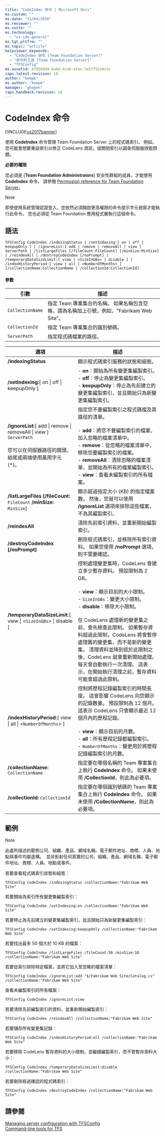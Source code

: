 ```yaml
---
title: "CodeIndex 命令 | Microsoft Docs"
ms.custom: ""
ms.date: "11/04/2016"
ms.reviewer: ""
ms.suite: ""
ms.technology: 
  - "vs-ide-general"
ms.tgt_pltfrm: ""
ms.topic: "article"
helpviewer_keywords: 
  - "CodeIndex 命令 [Team Foundation Server]"
  - "命令列工具 [Team Foundation Server]"
  - "TFSConfig"
ms.assetid: b79568d4-6a64-4ca9-a1ee-3e57f92a9c5c
caps.latest.revision: 18
author: "kempb"
ms.author: "kempb"
manager: "ghogen"
caps.handback.revision: 18
---
```

# CodeIndex 命令
[!INCLUDE[vs2017banner](../code-quality/includes/vs2017banner.md)]

使用 **CodeIndex** 命令管理 Team Foundation Server 上的程式碼索引。  例如，您可能會想要重設索引以修正 CodeLens 資訊，或關閉索引以調查伺服器效能問題。  
  
 **必要的權限**  
  
 您必須是 \[**Team Foundation Administrators**\] 安全性群組的成員，才能使用 **CodeIndex** 命令。  請參閱 [Permission reference for Team Foundation Server](../Topic/Permission%20reference%20for%20Team%20Foundation%20Server.md)。  
  
> [!NOTE]
>  即使使用系統管理認證登入，您依然必須開啟更高權限的命令提示字元視窗才能執行此命令。  您也必須從 Team Foundation 應用程式層執行這個命令。  
  
## 語法  
  
```  
TFSConfig CodeIndex /indexingStatus | /setIndexing:[ on | off | keepupOnly ] | /ignoreList:[ add | remove | removeAll | view ] ServerPath | /listLargeFiles [/fileCount:FileCount] [/minSize:MinSize] | /reindexAll | /destroyCodeIndex [/noPrompt] | /temporaryDataSizeLimit:[ view | <SizeInGBs> | disable ] | /indexHistoryPeriod:[ view | all | <NumberOfMonths> ] [/collectionName:CollectionName | /collectionId:CollectionId]  
```  
  
#### 參數  
  
|**引數**|**描述**|  
|------------|------------|  
|`CollectionName`|指定 Team 專案集合的名稱。  如果名稱包含空格，請為名稱加上引號，例如，"Fabrikam Web Site"。|  
|`CollectionId`|指定 Team 專案集合的識別號碼。|  
|`ServerPath`|指定程式碼檔案的路徑。|  
  
|**選項**|**描述**|  
|------------|------------|  
|**\/indexingStatus**|顯示程式碼索引服務的狀態和組態。|  
|**\/setIndexing:**\[ on &#124; off &#124; keepupOnly \]|-   **on**：開始為所有變更集編製索引。<br />-   **off**：停止為變更集編製索引。<br />-   **keepupOnly**：停止為先前建立的變更集編製索引，並且開始只為新變更集編製索引。|  
|**\/ignoreList:**\[ add &#124; remove &#124; removeAll &#124; view \] `ServerPath`<br /><br /> 您可以在伺服器路徑的開頭、結尾或兩端使用萬用字元 \(\*\)。|指定您不要編製索引之程式碼檔及其路徑的清單。<br /><br /> -   **add**：將您不要編製索引的檔案，加入忽略的檔案清單中。<br />-   **remove**：從忽略的檔案清單中，移除您要編製索引的檔案。<br />-   **removeAll**：清除忽略的檔案清單，並開始為所有的檔案編製索引。<br />-   **view**：查看未編製索引的所有檔案。|  
|**\/listLargeFiles \[\/fileCount:** `FileCount` **\/minSize:** `MinSize`\]|顯示超過指定大小 \(KB\) 的指定檔案數。  然後，您就可以使用 **\/ignoreList** 選項來排除這些檔案，不為其編製索引。|  
|**\/reindexAll**|清除先前索引資料，並重新開始編製索引。|  
|**\/destroyCodeIndex \[\/noPrompt\]**|刪除程式碼索引，並移除所有索引資料。  如果您使用 **\/noPrompt** 選項，則不需要確認。|  
|**\/temporaryDataSizeLimit**:\[ view &#124; \<`SizeInGBs`\> &#124; disable \]|控制處理變更集時，CodeLens 會建立多少暫存資料。  預設限制為 2 GB。<br /><br /> -   **view**：顯示目前的大小限制。<br />-   `SizeInGBs`：變更大小限制。<br />-   **disable**：移除大小限制。<br /><br /> 在 CodeLens 處理新的變更集之前，會先檢查此限制。  如果暫存資料超過此限制，CodeLens 將會暫停處理舊的變更集，而不是新的變更集。  清理資料並降到低於此限制之後，CodeLens 就會重新開始處理。  每天會自動執行一次清理。  這表示，在開始執行清理之前，暫存資料可能會超過此限制。|  
|**\/indexHistoryPeriod**:\[ view &#124; all &#124; \<`NumberOfMonths`\> \]|控制將歷程記錄編製索引的時間長度。  這會影響 CodeLens 向您顯示的記錄數量。  預設限制為 12 個月。  這表示 CodeLens 只會顯示最近 12 個月內的歷程記錄。<br /><br /> -   **view**：顯示目前的月數。<br />-   **all**：所有歷程記錄都編製索引。<br />-   `NumberOfMonths`：變更用於將歷程記錄編製索引的月數。|  
|**\/collectionName:** `CollectionName`|指定要在哪個名稱的 Team 專案集合上執行 **CodeIndex** 命令。  如果未使用 **\/CollectionId**，則此為必要項。|  
|**\/collectionId:** `CollectionId`|指定要在哪個識別號碼的 Team 專案集合上執行 **CodeIndex** 命令。  如果未使用 **\/CollectionName**，則此為必要項。|  
  
## 範例  
  
> [!NOTE]
>  此處所描述的範例公司、組織、產品、網域名稱、電子郵件地址、商標、人員、地點與事件均屬虛構。  並非影射任何真實的公司、組織、產品、網域名稱、電子郵件地址、商標、人員、地點或事件。  
  
 若要查看程式碼索引狀態和組態：  
  
```  
TFSConfig CodeIndex /indexingStatus /collectionName:"Fabrikam Web Site"  
```  
  
 若要開始為索引所有變更集編製索引：  
  
```  
TFSConfig CodeIndex /setIndexing:on /collectionName:"Fabrikam Web Site"  
```  
  
 若要停止為先前建立的變更集編製索引，並且開始只為新變更集編製索引：  
  
```  
TFSConfig CodeIndex /setIndexing:keepupOnly /collectionName:"Fabrikam Web Site"  
```  
  
 若要找出最多 50 個大於 10 KB 的檔案：  
  
```  
TFSConfig CodeIndex /listLargeFiles /fileCount:50 /minSize:10 /collectionName:"Fabrikam Web Site"  
```  
  
 若要從索引排除特定檔案，並將它加入至忽略的檔案清單：  
  
```  
TFSConfig CodeIndex /ignoreList:add "$/Fabrikam Web Site/Catalog.cs" /collectionName:"Fabrikam Web Site"  
```  
  
 查看未編製索引的所有檔案：  
  
```  
TFSConfig CodeIndex /ignoreList:view  
```  
  
 若要清除先前編製索引的資料，並重新開始編製索引：  
  
```  
TFSConfig CodeIndex /reindexAll /collectionName:"Fabrikam Web Site"  
```  
  
 若要儲存所有變更集記錄：  
  
```  
TFSConfig CodeIndex /indexHistoryPeriod:all /collectionName:"Fabrikam Web Site"  
```  
  
 若要移除 CodeLens 暫存資料的大小限制，並繼續編製索引，而不管暫存資料大小：  
  
```  
TFSConfig CodeIndex /temporaryDataSizeLimit:disable /collectionName:"Fabrikam Web Site"  
```  
  
 若要刪除經過確認的程式碼索引：  
  
```  
TFSConfig CodeIndex /destroyCodeIndex /collectionName:"Fabrikam Web Site"  
```  
  
## 請參閱  
 [Managing server configuration with TFSConfig](http://msdn.microsoft.com/zh-tw/94424190-3b6b-4f33-a6b6-5807f4225b62)   
 [Command\-line tools for TFS](http://msdn.microsoft.com/zh-tw/be8c997a-b97b-4e59-97f5-04db0a601a6c)